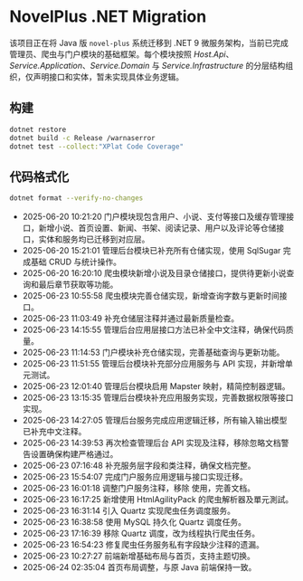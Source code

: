 # NovelPlus .NET Migration

该项目正在将 Java 版 `novel-plus` 系统迁移到 .NET 9 微服务架构，当前已完成管理员、爬虫与门户模块的基础框架。每个模块按照 *Host.Api*、*Service.Application*、*Service.Domain* 与 *Service.Infrastructure* 的分层结构组织，仅声明接口和实体，暂未实现具体业务逻辑。

## 构建
```bash
dotnet restore
dotnet build -c Release /warnaserror
dotnet test --collect:"XPlat Code Coverage"
```

## 代码格式化
```bash
dotnet format --verify-no-changes
```
- 2025-06-20 10:21:20 门户模块现包含用户、小说、支付等接口及缓存管理接口，新增小说、首页设置、新闻、书架、阅读记录、用户以及评论等仓储接口，实体和服务均已迁移到对应层。
- 2025-06-20 15:21:01 管理后台模块已补充所有仓储实现，使用 SqlSugar 完成基础 CRUD 与统计操作。
- 2025-06-20 16:20:10 爬虫模块新增小说及目录仓储接口，提供待更新小说查询和最后章节获取等功能。
- 2025-06-23 10:55:58 爬虫模块完善仓储实现，新增查询字数与更新时间接口。
- 2025-06-23 11:03:49 补充仓储层注释并通过最新质量检查。
- 2025-06-23 14:15:55 管理后台应用层接口方法已补全中文注释，确保代码质量。
- 2025-06-23 11:14:53 门户模块补充仓储实现，完善基础查询与更新功能。
- 2025-06-23 11:51:55 管理后台模块补充部分应用服务与 API 实现，并新增单元测试。
- 2025-06-23 12:01:40 管理后台模块启用 Mapster 映射，精简控制器逻辑。
- 2025-06-23 13:15:35 管理后台模块补充应用服务实现，完善数据权限等接口实现。
- 2025-06-23 14:27:05 管理后台服务完成应用逻辑迁移，所有输入输出模型已补充中文注释。
- 2025-06-23 14:39:53 再次检查管理后台 API 实现及注释，移除忽略文档警告设置确保构建严格通过。
- 2025-06-23 07:16:48 补充服务层字段和类注释，确保文档完整。
- 2025-06-23 15:54:07 完成门户服务应用逻辑与接口实现迁移。
- 2025-06-23 16:01:18 调整门户服务注释，移除 <inheritdoc/> 使用，完善文档。
- 2025-06-23 16:17:25 新增使用 HtmlAgilityPack 的爬虫解析器及單元測試。
- 2025-06-23 16:31:14 引入 Quartz 实现爬虫任务调度服务。
- 2025-06-23 16:38:58 使用 MySQL 持久化 Quartz 调度任务。
- 2025-06-23 17:16:39 移除 Quartz 调度，改为线程执行爬虫任务。
- 2025-06-23 16:54:23 修复爬虫任务服务私有字段缺少注释的遗漏。
- 2025-06-23 10:27:27 前端新增基础布局与首页，支持主题切换。
- 2025-06-24 02:35:04 首页布局调整，与原 Java 前端保持一致。
